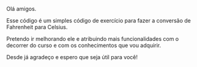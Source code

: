 Olá amigos.

Esse código é um simples código de exercício para fazer a conversão de Fahrenheit para Celsius.

Pretendo ir melhorando ele e atribuindo mais funcionalidades com o decorrer do curso e com os conhecimentos que vou adquirir.

Desde já agradeço e espero que seja útil para você!